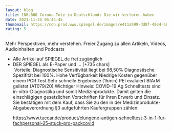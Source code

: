 ```yaml
--- 
layout: blog
title: 100.000 Corona-Tote in Deutschland: Die wir verloren haben
date: 2021-11-25 05:44:45
thumbnail: https://cdn.prod.www.spiegel.de/images/e411a599-dd8f-40c4-bbbe-6fc97c36e7fd_w1280_r1.77_fpx33.75_fpy50.jpg
rating: 5
---
```

Mehr Perspektiven, mehr verstehen.
Freier Zugang zu allen Artikeln, Videos, Audioinhalten und Podcasts
<ul><li>
Alle Artikel auf SPIEGEL.de frei zugänglich
</li><li>
DER SPIEGEL als E-Paper und … [+735 chars]</br>&nbsp;Vorteile:
Diagnostische Sensitivität liegt bei 98,50%
Diagnostische Spezifität bei 100%.
Hohe Verfügbarkeit
Niedrige Kosten gegenüber einem PCR Test
Sehr schnelle Ergebnisse (15min)
PEI evaluiert
BfArM gelistet (AT079/20)
Wichtiger Hinweis:
COVID-19 Ag Schnelltests sind in-vitro-Diagnostika und somit Medizinprodukte. Damit gelten die einschlägigen gesetzlichen Vorschriften für ihren Erwerb und Einsatz. Sie bestätigen mit dem Kauf, dass Sie zu den in der Medizinprodukte-Abgabeverordnung §3 aufgeführten Käufergruppen zählen.

https://www.tuccar.de/product/clungene-antigen-schnelltest-3-in-1-fur-fachpersonal-25-stuck-pro-pack<a href="https://www.tuccar.de/product/clungene-antigen-schnelltest-3-in-1-fur-fachpersonal-25-stuck-pro-pack">covid</a>